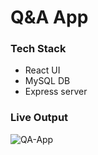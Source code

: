 # Q&A App

### Tech Stack

- React UI
- MySQL DB
- Express server

### Live Output

![QA-App](https://user-images.githubusercontent.com/55784371/116810413-51f32a00-ab61-11eb-9cb7-3086d283529a.gif)
